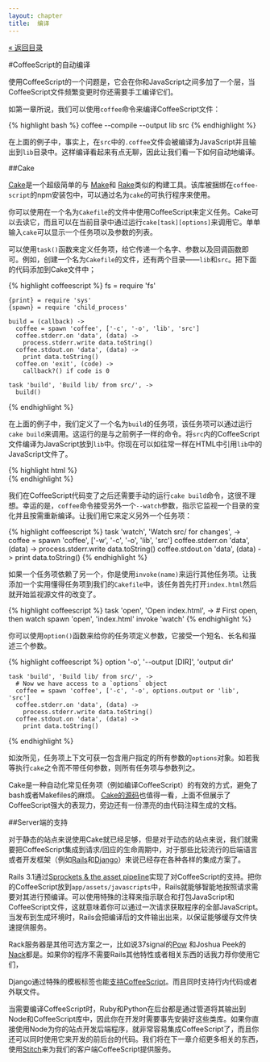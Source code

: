 ```yaml
---
layout: chapter
title:  编译
---
```

<div class="back"><a href="/tlboc.html">&laquo; 返回目录</a></div>

#CoffeeScript的自动编译

使用CoffeeScript的一个问题是，它会在你和JavaScript之间多加了一个层，当CoffeeScript文件频繁变更时你还需要手工编译它们。

如第一章所说，我们可以使用`coffee`命令来编译CoffeeScript文件：

{% highlight bash %}
    coffee --compile --output lib src
{% endhighlight %}  
    
在上面的例子中，事实上，在`src`中的`.coffee`文件会被编译为JavaScript并且输出到`lib`目录中。这样编译看起来有点无聊，因此让我们看一下如何自动地编译。

##Cake

[Cake](http://jashkenas.github.com/coffee-script/#cake)是一个超级简单的与 [Make](http://www.gnu.org/software/make/)和 [Rake](http://rake.rubyforge.org/)类似的构建工具。该库被捆绑在`coffee-script`的npm安装包中，可以通过名为`cake`的可执行程序来使用。

你可以使用在一个名为`Cakefile`的文件中使用CoffeeScript来定义任务。Cake可以去读它，而且可以在当前目录中通过运行`cake[task][options]`来调用它。单单输入`cake`可以显示一个任务项以及参数的列表。

可以使用`task()`函数来定义任务项，给它传递一个名字、参数以及回调函数即可。例如，创建一个名为`Cakefile`的文件，还有两个目录——`lib`和`src`。把下面的代码添加到Cake文件中；

<span class="csscript"></span>

{% highlight coffeescript %}
    fs = require 'fs'

    {print} = require 'sys'
    {spawn} = require 'child_process'

    build = (callback) ->
      coffee = spawn 'coffee', ['-c', '-o', 'lib', 'src']
      coffee.stderr.on 'data', (data) ->
        process.stderr.write data.toString()
      coffee.stdout.on 'data', (data) ->
        print data.toString()
      coffee.on 'exit', (code) ->
        callback?() if code is 0
    
    task 'build', 'Build lib/ from src/', ->
      build()
{% endhighlight %}  
      
在上面的例子中，我们定义了一个名为`build`的任务项，该任务项可以通过运行`cake build`来调用。这运行的是与之前例子一样的命令。将`src`内的CoffeeScript文件编译为JavaScript放到`lib`中。你现在可以如往常一样在HTML中引用`lib`中的JavaScript文件了。

<span class="csscript"></span>

{% highlight html %}
    <!DOCTYPE html>
    <html>
    	<head>
    		<meta charset=utf-8>
    		<script src="lib/app.js" type="text/javascript" charset="utf-8"></script>      
    	</head>
    	<body>
    	</body>
    </html>
{% endhighlight %}  

我们在CoffeeScript代码变了之后还需要手动的运行`cake build`命令，这很不理想。幸运的是，`coffee`命令接受另外一个`--watch`参数，指示它监视一个目录的变化并且按需重新编译。让我们用它来定义另外一个任务项：

<span class="csscript"></span>

{% highlight coffeescript %}
     task 'watch', 'Watch src/ for changes', ->
        coffee = spawn 'coffee', ['-w', '-c', '-o', 'lib', 'src']
        coffee.stderr.on 'data', (data) ->
          process.stderr.write data.toString()
        coffee.stdout.on 'data', (data) ->
          print data.toString()
{% endhighlight %}  

如果一个任务项依赖了另一个，你是使用`invoke(name)`来运行其他任务项。让我添加一个实用懂得任务项到我们的`Cakefile`中，该任务首先打开`index.html`然后就开始监视源文件的改变了。

<span class="csscript"></span>

{% highlight coffeescript %}
    task 'open', 'Open index.html', ->
      # First open, then watch
      spawn 'open', 'index.html'
      invoke 'watch'
{% endhighlight %}  

你可以使用`option()`函数来给你的任务项定义参数，它接受一个短名、长名和描述三个参数。

<span class="csscript"></span>

{% highlight coffeescript %}
    option '-o', '--output [DIR]', 'output dir'

    task 'build', 'Build lib/ from src/', ->
      # Now we have access to a `options` object
      coffee = spawn 'coffee', ['-c', '-o', options.output or 'lib', 'src']
      coffee.stderr.on 'data', (data) ->
        process.stderr.write data.toString()
      coffee.stdout.on 'data', (data) ->
        print data.toString()
{% endhighlight %}

如汝所见，任务项上下文可获一包含用户指定的所有参数的`options`对象。如若我等执行`cake`之令而不带任何参数，则所有任务项与参数列之。

Cake是一种自动化常见任务项（例如编译CoffeeScript）的有效的方式，避免了bash或者Makefiles的麻烦。 [Cake的源码](http://jashkenas.github.com/coffee-script/documentation/docs/cake.html)也值得一看，上面不但展示了CoffeeScript强大的表现力，旁边还有一份漂亮的由代码注释生成的文档。

##Server端的支持

对于静态的站点来说使用Cake就已经足够，但是对于动态的站点来说，我们就需要把CoffeeScript集成到请求/回应的生命周期中，对于那些比较流行的后端语言或者开发框架（例如[Rails](http://rubyonrails.org/)和[Django](https://www.djangoproject.com/)）来说已经存在各种各样的集成方案了。

Rails 3.1通过[Sprockets & the asset pipeline](https://github.com/sstephenson/sprockets)实现了对CoffeeScript的支持。把你的CoffeeScript放到`app/assets/javascripts`中，Rails就能够智能地按照请求需要对其进行预编译。可以使用特殊的注释来指示联合和打包JavaScript和CoffeeScript文件，这就意味着你可以通过一次请求获取程序的全部JavaScript。当发布到生成环境时，Rails会把编译后的文件输出出来，以保证能够缓存文件快速提供服务。

Rack服务器是其他可选方案之一，比如说37signal的[Pow](http://pow.cx/) 和Joshua Peek的[Nack](http://josh.github.com/nack/)都是。如果你的程序不需要Rails其他特性或者相关东西的话我力荐你使用它们，

Django通过特殊的模板标签也能[支持CoffeeScript](http://pypi.python.org/pypi/django-coffeescript/)。而且同时支持行内代码或者外联文件。

当需要编译CoffeeScript时，Ruby和Python在后台都是通过管道将其输出到Node和CoffeeScript库中，因此你在开发时需要事先安装好这些类库。如果你直接使用Node为你的站点开发后端程序，就非常容易集成CoffeeScript了，而且你还可以同时使用它来开发的前后台的代码。我们将在下一章介绍更多相关的东西，使用[Stitch](https://github.com/sstephenson/stitch)来为我们的客户端CoffeeScript提供服务。


